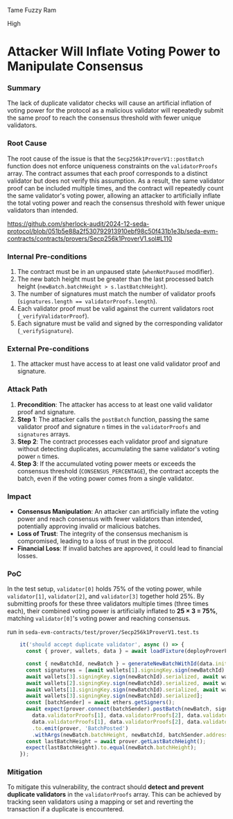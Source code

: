 Tame Fuzzy Ram

High

# Attacker Will Inflate Voting Power to Manipulate Consensus

### Summary

The lack of duplicate validator checks will cause an artificial inflation of voting power for the protocol as a malicious validator will repeatedly submit the same proof to reach the consensus threshold with fewer unique validators.

### Root Cause

The root cause of the issue is that the `Secp256k1ProverV1::postBatch` function does not enforce uniqueness constraints on the `validatorProofs` array. The contract assumes that each proof corresponds to a distinct validator but does not verify this assumption. As a result, the same validator proof can be included multiple times, and the contract will repeatedly count the same validator's voting power, allowing an attacker to artificially inflate the total voting power and reach the consensus threshold with fewer unique validators than intended.

https://github.com/sherlock-audit/2024-12-seda-protocol/blob/051b5e88a2f530792913910ebf98c50f431b1e3b/seda-evm-contracts/contracts/provers/Secp256k1ProverV1.sol#L110

### Internal Pre-conditions

1. The contract must be in an unpaused state (`whenNotPaused` modifier).
2. The new batch height must be greater than the last processed batch height (`newBatch.batchHeight > s.lastBatchHeight`).
3. The number of signatures must match the number of validator proofs (`signatures.length == validatorProofs.length`).
4. Each validator proof must be valid against the current validators root (`_verifyValidatorProof`).
5. Each signature must be valid and signed by the corresponding validator (`_verifySignature`).

### External Pre-conditions

1. The attacker must have access to at least one valid validator proof and signature.


### Attack Path

1. **Precondition**: The attacker has access to at least one valid validator proof and signature.
2. **Step 1**: The attacker calls the `postBatch` function, passing the same validator proof and signature `n` times in the `validatorProofs` and `signatures` arrays.
3. **Step 2**: The contract processes each validator proof and signature without detecting duplicates, accumulating the same validator's voting power `n` times.
4. **Step 3**: If the accumulated voting power meets or exceeds the consensus threshold (`CONSENSUS_PERCENTAGE`), the contract accepts the batch, even if the voting power comes from a single validator.

### Impact

- **Consensus Manipulation**: An attacker can artificially inflate the voting power and reach consensus with fewer validators than intended, potentially approving invalid or malicious batches.
- **Loss of Trust**: The integrity of the consensus mechanism is compromised, leading to a loss of trust in the protocol.
- **Financial Loss**: If invalid batches are approved, it could lead to financial losses.

### PoC

In the test setup, `validator[0]` holds 75% of the voting power, while `validator[1]`, `validator[2]`, and `validator[3]` together hold 25%. By submitting proofs for these three validators multiple times (three times each), their combined voting power is artificially inflated to **25 × 3 = 75%**, matching `validator[0]`'s voting power and reaching consensus.

run in  `seda-evm-contracts/test/prover/Secp256k1ProverV1.test.ts`

```js
    it('should accept duplicate validator', async () => {
      const { prover, wallets, data } = await loadFixture(deployProverFixture);

      const { newBatchId, newBatch } = generateNewBatchWithId(data.initialBatch);
      const signatures = [await wallets[1].signingKey.sign(newBatchId).serialized, await wallets[2].signingKey.sign(newBatchId).serialized, 
      await wallets[3].signingKey.sign(newBatchId).serialized, await wallets[1].signingKey.sign(newBatchId).serialized, 
      await wallets[2].signingKey.sign(newBatchId).serialized, await wallets[3].signingKey.sign(newBatchId).serialized, 
      await wallets[1].signingKey.sign(newBatchId).serialized, await wallets[2].signingKey.sign(newBatchId).serialized, 
      await wallets[3].signingKey.sign(newBatchId).serialized];
      const [batchSender] = await ethers.getSigners();
      await expect(prover.connect(batchSender).postBatch(newBatch, signatures, [data.validatorProofs[1], data.validatorProofs[2], data.validatorProofs[3], 
        data.validatorProofs[1], data.validatorProofs[2], data.validatorProofs[3],
        data.validatorProofs[1], data.validatorProofs[2], data.validatorProofs[3]]))
        .to.emit(prover, 'BatchPosted')
        .withArgs(newBatch.batchHeight, newBatchId, batchSender.address);
      const lastBatchHeight = await prover.getLastBatchHeight();
      expect(lastBatchHeight).to.equal(newBatch.batchHeight);
    });


```

### Mitigation

To mitigate this vulnerability, the contract should **detect and prevent duplicate validators** in the `validatorProofs` array. This can be achieved by tracking seen validators using a mapping or set and reverting the transaction if a duplicate is encountered.